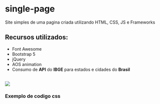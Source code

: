 # single-page
 Site simples de uma pagina criada utilizando HTML, CSS, JS e  Frameworks

## Recursos utilizados:
- Font Awesome
- Bootstrap 5
- jQuery
- AOS animation
- Consumo de **API** do **IBGE** para estados e cidades do **Brasil**
<br>

<img src="https://www.tutorialrepublic.com/lib/images/bootstrap-5.0-illustration.png">

### Exemplo de codigo css

```CSS

```

